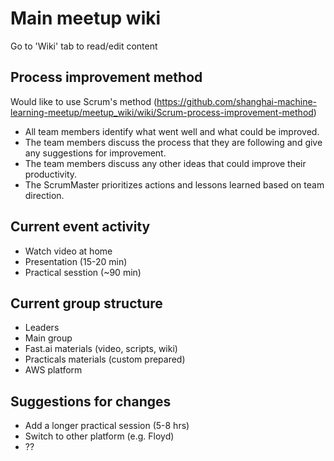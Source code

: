 # Main meetup wiki

Go to 'Wiki' tab to read/edit content
## Process improvement method
Would like to use Scrum's method (https://github.com/shanghai-machine-learning-meetup/meetup_wiki/wiki/Scrum-process-improvement-method)

- All team members identify what went well and what could be improved.
- The team members discuss the process that they are following and give any suggestions for improvement.
- The team members discuss any other ideas that could improve their productivity.
- The ScrumMaster prioritizes actions and lessons learned based on team direction.

## Current event activity
- Watch video at home
- Presentation (15-20 min)
- Practical sesstion (~90 min)

## Current group structure
- Leaders
- Main group
- Fast.ai materials (video, scripts, wiki)
- Practicals materials (custom prepared)
- AWS platform

## Suggestions for changes
- Add a longer practical session (5-8 hrs)
- Switch to other platform (e.g. Floyd)
- ??

